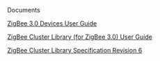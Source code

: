 Documents

[ZigBee 3.0 Devices User Guide](https://www.nxp.com/docs/en/user-guide/JN-UG-3114.pdf)

[ZigBee Cluster Library (for ZigBee 3.0) User Guide](https://www.nxp.com/docs/en/user-guide/JN-UG-3115.pdf)

[ZigBee Cluster Library Specification Revision 6](https://zigbeealliance.org/wp-content/uploads/2019/12/07-5123-06-zigbee-cluster-library-specification.pdf)
